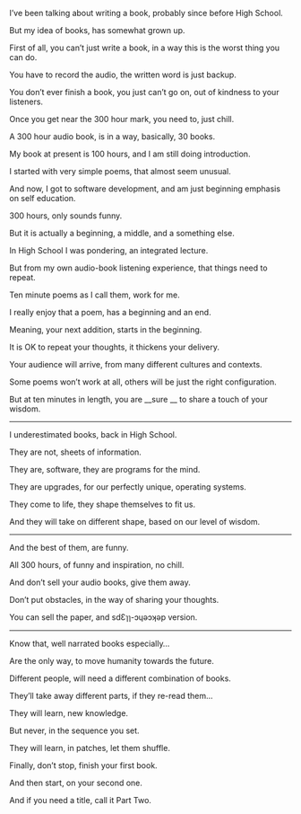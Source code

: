 I’ve been talking about writing a book,
probably since before High School.

But my idea of books,
has somewhat grown up.

First of all, you can’t just write a book,
in a way this is the worst thing you can do.

You have to record the audio,
the written word is just backup.

You don’t ever finish a book,
you just can’t go on, out of kindness to your listeners.

Once you get near the 300 hour mark,
you need to, just chill.

A 300 hour audio book,
is in a way, basically, 30 books.

My book at present is 100 hours,
and I am still doing introduction.

I started with very simple poems,
that almost seem unusual.

And now, I got to software development,
and am just beginning emphasis on self education.

300 hours,
only sounds funny.

But it is actually a beginning,
a middle, and a something else.

In High School I was pondering,
an integrated lecture.

But from my own audio-book listening experience,
that things need to repeat.

Ten minute poems as I call them,
work for me.

I really enjoy that a poem,
has a beginning and an end.

Meaning, your next addition,
starts in the beginning.

It is OK to repeat your thoughts,
it thickens your delivery.

Your audience will arrive,
from many different cultures and contexts.

Some poems won’t work at all,
others will be just the right configuration.

But at ten minutes in length,
you are __sure __ to share a touch of your wisdom.

---

I underestimated books,
back in High School.

They are not,
sheets of information.

They are, software,
they are programs for the mind.

They are upgrades,
for our perfectly unique, operating systems.

They come to life,
they shape themselves to fit us.

And they will take on different shape,
based on our level of wisdom.

---

And the best of them,
are funny.

All 300 hours,
of funny and inspiration, no chill.

And don’t sell your audio books,
give them away.

Don’t put obstacles,
in the way of sharing your thoughts.

You can sell the paper,
and sdƐๅๅ-ɔɥǝɔʞǝp version.

---

Know that,
well narrated books especially…

Are the only way,
to move humanity towards the future.

Different people,
will need a different combination of books.

They’ll take away different parts,
if they re-read them…

They will learn,
new knowledge.

But never,
in the sequence you set.

They will learn,
in patches, let them shuffle.

Finally, don’t stop,
finish your first book.

And then start,
on your second one.

And if you need a title,
call it Part Two.
